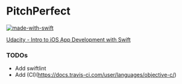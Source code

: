 # PitchPerfect

[![made-with-swift](http://forthebadge.com/images/badges/made-with-swift.svg)](https://swift.org/)

[Udacity - Intro to iOS App Development with Swift](https://www.udacity.com/course/intro-to-ios-app-development-with-swift--ud585)

### TODOs
- Add swiftlint
- Add (CI)(https://docs.travis-ci.com/user/languages/objective-c/)
